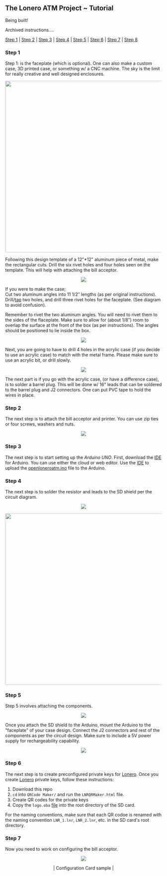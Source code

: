 ## The Lonero ATM Project ~ Tutorial
Being built!

Archived instructions....

[Step 1](https://archive.vn/wip/QjAo4) | [Step 2](https://archive.vn/wip/oicTY) | [Step 3](https://archive.vn/wip/xF90d) | [Step 4](https://archive.vn/wip/Qr4cH) | [Step 5](https://archive.vn/wip/XKHhy) | [Step 6](https://archive.vn/wip/FpZW3) | [Step 7](https://archive.vn/wip/yRiOx) | [Step 8](https://archive.vn/wip/siBF1)


### Step 1
Step 1: is the faceplate (which is optional). One can also make a custom case, 3D printed case, or something w/ a CNC machine. The sky is the limit for really creative and well designed enclosures.
<p align="center">
<img src="https://openbitcoinatm.files.wordpress.com/2014/02/obcatm_faceplate.png" width="550">
</p>
Following this design template of a 12"*12" aluminum piece of metal, make the rectangular cuts. Drill the six rivet holes and four holes seen on the template. This will help with attaching the bill acceptor.

<p align="center">
<img src="https://raw.githubusercontent.com/Mentors4EDU/Images/master/holesvw.png">
</p>

If you were to make the case; \
Cut two aluminum angles into 11 1/2″ lengths (as per original instructions). \
Drill/[tap](https://en.wikipedia.org/wiki/Tap_and_die#mediaviewer/File:Tap_and_T-wrench.jpg) two holes, and drill three rivet holes for the faceplate. (See diagram to avoid confusion).

Remember to rivet the two aluminum angles. You will need to rivet them to the sides of the flaceplate. Make sure to allow for (about 1/8″) room to overlap the surface at the front of the box (as per instructions). The angles should be positioned to lie inside the box.

<p align="center">
<img src="https://raw.githubusercontent.com/Mentors4EDU/Images/master/fabrivot.png">
</p>

Next, you are going to have to drill 4 holes in the acrylic case (if you decide to use an acrylic case) to match with the metal frame. Please make sure to use an acrylic bit, or  drill slowly.

<p align="center">
<img src="https://raw.githubusercontent.com/Mentors4EDU/Images/master/plugbarrel.png">
</p>

The next part is if you go with the acrylic case, (or have a difference case), is to solder a barrel plug. This will be done w/ 16" leads that can be soldered to the barrel plug and J2 connectors. One can put PVC tape to hold the wires in place.

### Step 2
The next step is to attach the bill acceptor and printer. You can use zip ties or four screws, washers and nuts.

<p align="center">
<img src="https://raw.githubusercontent.com/Mentors4EDU/Images/master/acceptorprinter.png">
</p>

### Step 3
The next step is to start setting up the *Arduino UNO*. First, download the [IDE](https://create.arduino.cc/) for Arduino. You can use either the cloud or web editor. Use the [IDE](https://create.arduino.cc/) to upload the [openloneroatm.ino](https://github.com/Lonero-Team/Lonero-ATM-Project/blob/main/OpenATM%20Files/openloneroatm.ino) file to the Arduino.

### Step 4
The next step is to solder the resistor and leads to the SD shield per the circuit diagram.

<p align="center">
<img src="https://raw.githubusercontent.com/Mentors4EDU/Images/master/SDShield.png">
</p>
<p align="center">
<img src="https://content.instructables.com/ORIG/FMA/9Q3M/HVTWBLCH/FMA9Q3MHVTWBLCH.png" width="550">
</p>

### Step 5
Step 5 involves attaching the components.

<p align="center">
<img src="https://raw.githubusercontent.com/Mentors4EDU/Images/master/UNOSDShield.png">
</p>

Once you attach the SD shield to the Arduino, mount the Arduino to the "faceplate" of your case design. Connect the J2 connectors and rest of the components as  per the circuit design. Make sure to include a 5V power supply for rechargeability capability.

<p align="center">
<img src="https://raw.githubusercontent.com/Mentors4EDU/Images/master/faceplatecompnt.png">
</p>

### Step 6
The next step is to create preconfigured private keys for [Lonero](https://lonero.org). Once you create [Lonero](https://lonero.org) private keys, follow these instructions:
1. Download this repo
2. `cd` into `QRCode Maker/` and run the `LNRQRMaker.html` file.
3. Create QR codes for the private  keys
4. Copy the `logo.oba` [file](https://github.com/Lonero-Team/Lonero-ATM-Project/blob/main/OpenATM%20Files/logo.oba) into the root directory of the SD card.

For the naming conventions, make sure that each QR codoe is renamed with the naming convention `LNR_1.lnr`, `LNR_2.lnr`, etc. in the SD card's root directory.

### Step 7
Now you need to work on configuring the bill acceptor.

<p align="center">
<img src="https://raw.githubusercontent.com/Mentors4EDU/Images/master/config_bill_acceptor.PNG">
</p>
<p align="center">
| Configuration Card sample |
</p>
